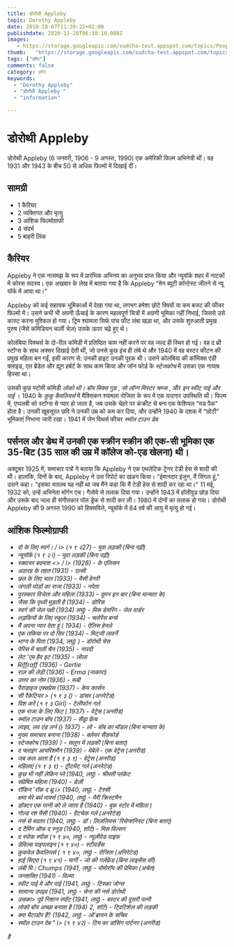 ```yaml
---
title: डोरोथी Appleby 
topic: Dorothy Appleby
date: 2018-10-07T11:39:22+02:00
publishdate: 2020-12-20T06:30:10.088Z
images: 
   - https://storage.googleapis.com/sudcha-test.appspot.com/topics/People/dorothy_appleby/1.jpeg
thumb:   "https://storage.googleapis.com/sudcha-test.appspot.com/topics/People/dorothy_appleby/thumb.jpeg"
tags: ["लोग"]
comments: false
category: लोग
keywords: 
  - "Dorothy Appleby"
  - "डोरोथी Appleby "
  - "information"

---
```

<h1> डोरोथी Appleby </h1> <p> </p> <p> डोरोथी Appleby (6 जनवरी, 1906 - 9 अगस्त, 1990) एक अमेरिकी फिल्म अभिनेत्री थीं। वह 1931 और 1943 के बीच 50 से अधिक फिल्मों में दिखाई दीं। </p> <h2> सामग्री </h2> <ul> <li> 1 कैरियर </li> <li> 2 व्यक्तिगत और मृत्यु </li> <li> 3 आंशिक फिल्मोग्राफी </li> <li> 4 संदर्भ </li> <li> 5 बाहरी लिंक </li> </ul> <h2> कैरियर </h2> <p> Appleby ने एक नासमझ के रूप में प्रारंभिक अभिनय का अनुभव प्राप्त किया और न्यूयॉर्क शहर में नाटकों में कोरस सदस्य। एक अखबार के लेख में बताया गया है कि Appleby "मेन ब्यूटी कॉन्टेस्ट जीतने से न्यू यॉर्क में आया था।" </p> <p> Appleby को कई सहायक भूमिकाओं में देखा गया था, लगभग हमेशा छोटे विषयों या कम बजट की फीचर फिल्मों में। उसने कभी भी अपनी ऊँचाई के कारण महत्वपूर्ण चित्रों में अग्रणी भूमिका नहीं निभाई, जिससे उसे कास्ट करना मुश्किल हो गया। ट्रिम श्यामला सिर्फ पांच फीट लंबा खड़ा था, और उसके शुरुआती प्रमुख पुरुष (जैसे कॉमेडियन चार्ली चेज़) उसके ऊपर चढ़े हुए थे। </p> <p> कोलंबिया पिक्चर्स के दो-रील कॉमेडी में प्रतिष्ठित काम नहीं करने पर वह जल्द ही स्थिर हो गई। वह द थ्री स्टॉग्स के साथ अक्सर दिखाई देती थीं, जो उनसे कुछ इंच ही लंबे थे और 1940 में वह बस्टर कीटन की प्रमुख महिला बन गईं, इसी कारण से: उनकी हाइट उनकी पूरक थी। उसने कोलंबिया की कॉमिक्स एंडी क्लाइड, एल ब्रेंडेल और ह्यूग हर्बर्ट के साथ काम किया और जॉन फोर्ड के <i> स्टेजकोच </i> में उसका एक नायाब हिस्सा था। </p> <p> उसकी कुछ स्टोमी कॉमेडी <i> लोको थी। बॉय मिक्स गुड </i>, <i> सो लॉन्ग मिस्टर चम्प्स </i>, और <i> इन स्वीट पाई और पाई </i>। 1940 के <i> कुकू कैवलियर्स </i> में मैक्सिकन श्यामला रोजिता के रूप में एक यादगार उपस्थिति थी। फिल्म में, एप्पलबी को स्टॉग्स से प्यार हो जाता है, जब उसके चेहरे पर कंक्रीट से बना एक फेशियल "मड पैक" होता है। उनकी खूबसूरत छवि ने उनकी उम्र को कम कर दिया, और उन्होंने 1940 के दशक में "छोटी" भूमिकाएं निभाना जारी रखा। 1941 में जेन विथर्स फीचर <i> स्मॉल टाउन डेब </i> </p> <h2> पर्सनल और डेथ में उनकी एक स्क्रीन स्क्रीन की एक-सी भूमिका एक 35-बिट (35 साल की उम्र में कॉलेज को-एड खेलना) थी। </h2> <p> अक्टूबर 1925 में, समाचार पत्रों ने बताया कि Appleby ने एक एथलेटिक ट्रेनर टेडी हेस से शादी की थी। हालांकि, दिनों के बाद, Appleby ने उस रिपोर्ट का खंडन किया। "ईमानदार इंजुन, मैं सिंगल हूं," उसने कहा। "इसका मतलब यह नहीं था जब मैंने कहा कि मैं टेडी हेस से शादी कर रहा था।" 11 मई, 1932 को, उन्हें अभिनेता मॉर्गन एच। गैलोवे से तलाक दिया गया। उन्होंने 1943 में हॉलीवुड छोड़ दिया और उसके बाद जल्द ही संगीतकार पॉल ड्रेक से शादी कर ली। 1980 में दोनों का तलाक हो गया। डोरोथी Appleby की 9 अगस्त 1990 को हिक्सविले, न्यूयॉर्क में 84 वर्ष की आयु में मृत्यु हो गई। </p> <h2> आंशिक फिल्मोग्राफी </h2> <ul> <li> <i> दो के लिए स्वर्ग। / i> (१ ९ २27) - युवा लड़की (बिना पढ़ी) </li> <li> <i> न्यूयॉर्क </i> (१ ९ २ i) - युवा लड़की (बिना पढ़ी) </li> <li> <i> स्क्वायर बदमाश <> / i> (1928) - के एलिसन </li> <li> <i> अठारह के तहत </i> (1931) - एल्सी </li> <li> <i> छल के लिए चाल </i> (1933) - मैसी हेनरी </li> <li> <i> जंगली घोड़ों का राजा </i> (1933) - नपेता </li> <li> <i> पुरस्कार विजेता और महिला </i> (1933) - वूमन इन बार (बिना मान्यता के) </li> <li> <i> जैसा कि पृथ्वी मुड़ती है </i> (1934) - डोरिस </li> <li> <i> स्वर्ग की जेल पक्षी </i> (1934) लघु) - मिस डेयरिंग - जेल वार्डर </li> <li> <i> लड़कियों के लिए स्कूल </i> (1934) - फ्लोरेंस बर्न्स </li> <li> <i> मैं अपना प्यार देता हूं </i> ( 1934) - ऐलिस हेनले </li> <li> <i> एक तकिया पर दो सिर </i> (1934) - मिट्जी लावर्ने </li> <li> <i> भाग्य के पिता </> (1934, लघु) ) - डोरोथी चेस </li> <li> <i> पेरिस में चार्ली चैन </i> (1935) - नारदी </li> <li> <i> लेट 'एम हैव इट </i> (1935) - लोला </li> <li> <i> Riffraff </i> (1936) - Gertie </li> <li> <i> राज़ की लेडी </i> (1936) - Erma (नाकारा) </li> <li> <i> उत्तर का नोम </i> (1936) - रूबी </li> <li> <i> पैराडाइज एक्सप्रेस </i> (1937) - केय कार्सन </li> <li> <i> सी रैकेटियर </>> (१ ९ ३ () - डांसर (अनरेटेड) </li> <li> <i> विश करें </i> (१ ९ ३ Girl) - टेलीफोन गर्ल </li> <li> <i> एक राजा के लिए फिट </i> ( 1937) - वेट्रेस (अनरीड) </li> <li> <i> स्मॉल टाउन बॉय </i> (1937) - सैंड्रा फ्रेंच </li> <li> <i> लाइव, लव एंड लर्न </i> () 1937) - लो - बॉब का मॉडल (बिना मान्यता के) </li> <li> <i> मुख्य समाचार बनाना </i> (1938) - क्लेयर सैंडफोर्ड </li> <li> <i> स्टेजकोच </> (1939) ) - सलून में लड़की (बिना बताए) </li> <li> <i> द फ्लाइंग आयरिशमैन </i> (1939) - मेबेले - एक वेट्रेस (अनरीड) </li> <li> <i> जब कल आता है </i> (१ ९ ३ ९) - वेट्रेस (अनरीड) </li> <li> <i> महिलाएं </i> (१ ९ ३ ९) - ट्रीटमेंट गर्ल (अनरेटेड) </li> <li> <i> कुछ भी नहीं लेकिन प्ले </i> (1940, लघु) - श्रीमती प्लंकेट </li> <li> <i> संप्रेषित महिला </i> (1940) - डेज़ी </li> <li> <i> रॉकिन 'रॉक द थ्रू </i> i> (1940, लघु) - टेस्सी </li> <l i> <i> क्षमा मेरे बर्थ मार्क्स </i> (1940, लघु) - मैरी क्रिस्टमैन </li> <li> <i> डॉक्टर एक पत्नी को ले जाता है </i> (1940) - बुक स्टोर में महिला ) </li> <li> <i> गोल्ड रश मैसी </i> (1940) - हैटचेक गर्ल (अनरेटेड) </li> <li> <i> नर्स से बदतर </i> (1940, लघु) - डॉ। लिज़लियस 'रिसेप्शनिस्ट (बिना बताए) </li> <li> <i> द टैमिंग ऑफ द स्नूड </i> (1940, शॉर्ट) - मिस विल्सन </li> <li> <i> द स्पोक स्पीक </i> (१ ९ ४०, लघु) - न्यूलीवेड वाइफ </li> <li> <i> डेविल्स पाइपलाइन </i> (१ ९ ४०) - स्टीवर्डेस </li> <li> <i> कुकवेल कैवलियर्स </i> ( १ ९ ४०, लघु) - रोजिता (अनिरेटेड) </li> <li> <i> हाई सिएरा </i> (१ ९ ४१) - मार्गी - जो की गर्लफ्रेंड (बिना लाइसेंस की) </li> <li> <i> लंबी मि। Chumps </i> (1941, लघु) - पोमोरॉय की प्रेमिका (अचेत) </li> <li> <i> जनशक्ति </i> (1941) - विल्मा </li> <li> <i> स्वीट पाई में और पाई </i> (1941, लघु) - टिस्का जोन्स </li> <li> <i> सामान्य उपद्रव </i> (1941, लघु) - सेना की नर्स डोरोथी </li> <li> <i> उसका> पूर्व निशान स्पॉट </i> (1941, लघु) - बस्टर की दूसरी पत्नी </li> <li> <i> लोको बॉय अच्छा बनाता है </i> (194) 2, शॉर्ट) - ट्विटिशेल की लड़की </li> <li> <i> क्या मैटाडोर है? </I> (1942, लघु) - ओ'ब्रायन के सचिव </li> <li> <i> स्मॉल टाउन देब " i> (१ ९ ४२) - टिम का डांसिंग पार्टनर (अनरीड) </li> </ul> है 